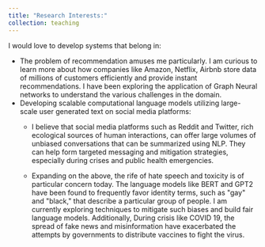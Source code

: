 ```yaml
---
title: "Research Interests:"
collection: teaching
---
```



I would love to develop systems that belong in:

* The problem of recommendation amuses me particularly. I am curious to learn more about how companies like Amazon, Netflix, Airbnb store data of millions of customers efficiently and provide instant recommendations. I have been exploring the application of Graph Neural networks to understand the various challenges in the domain.
* Developing scalable computational language models utilizing large-scale user generated text on social media platforms:
    * I believe that social media platforms such as Reddit and Twitter, rich ecological sources of human interactions, can offer large volumes of unbiased conversations that can be summarized using NLP. They can help form targeted messaging and mitigation strategies, especially during crises and public health emergencies.
    
    * Expanding on the above, the rife of hate speech and toxicity is of particular concern today. The language models like BERT and GPT2 have been found to frequently favor identity terms, such as "gay" and "black," that describe a particular group of people. I am currently exploring techniques to mitigate such biases and build fair language models. Additionally, During crisis like COVID 19, the spread of fake news and misinformation have exacerbated the attempts by governments to distribute vaccines to fight the virus.


